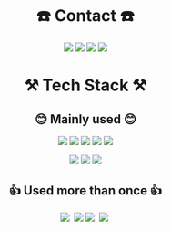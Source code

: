 <div align="center">
<h1 align="center"> ☎️ Contact ☎️ </h1>
  <a href="https://velog.io/@ohilikeit">
    <img src="https://img.shields.io/badge/Velog-20C997?style=flat-square&logo=Velog&logoColor=white"/></a>
  <a href="https://www.facebook.com/profile.php?id=100004043898177">
    <img src="https://img.shields.io/badge/Facebook-1877F2?style=flat-square&logo=Facebook&logoColor=white"/></a>
  <a href="https://www.instagram.com/jihwan7246/">
    <img src="https://img.shields.io/badge/Instagram-E4405F?style=flat-square&logo=Instagram&logoColor=white"/></a>
  <a href="mailto:wlghksqkqh@gmail.com">
    <img src="https://img.shields.io/badge/Gmail-D0A9F5?style=flat-square&logo=Gmail&logoColor=white&link=mailto:wlghksqkqh@gmail.com"/></a>
</div>

<div align="center">
<h1 align="center"> ⚒️ Tech Stack ⚒️ </h1>
<h2 align="center"> 😊 Mainly used 😊 </h2>
  <img src="https://img.shields.io/badge/Python-3766AB?style=for-the-badge&logo=Python&logoColor=white"/></a>
  <img src="https://img.shields.io/badge/Tensorflow-FF6F00?style=for-the-badge&logo=Tensorflow&logoColor=white"/></a>
  <img src="https://img.shields.io/badge/Pytorch-EE4C2C?style=for-the-badge&logo=Pytorch&logoColor=white"/></a>
  <img src="https://img.shields.io/badge/scikit_learn-F7931E?style=for-the-badge&logo=scikit-learn&logoColor=white"/></a>
  <img src="https://img.shields.io/badge/R-276DC3?style=for-the-badge&logo=R&logoColor=white"/></a>
  <br>
  
  <img src="https://img.shields.io/badge/GitHub-181717?style=for-the-badge&logo=GitHub&logoColor=white"/></a>
  <img src="https://img.shields.io/badge/Slack-4A154B?style=for-the-badge&logo=Slack&logoColor=white"/></a>
  <img src="https://img.shields.io/badge/Notion-000000?style=for-the-badge&logo=Notion&logoColor=white"/></a>
  <br>
</div>

<div align="center">
<h2 align="center"> 👍 Used more than once 👍 </h2>
  <img src="https://img.shields.io/badge/Django-092E20?style=for-the-badge&logo=Django&logoColor=white"/></a>&nbsp
  <img src="https://img.shields.io/badge/flask-000000?style=for-the-badge&logo=flask&logoColor=white">
  <img src="https://img.shields.io/badge/FastAPI-009688?style=for-the-badge&logo=FastAPI&logoColor=white"/></a>&nbsp
  <img src="https://img.shields.io/badge/Docker-2496ED?style=for-the-badge&logo=Docker&logoColor=white"/></a>&nbsp
</div>

